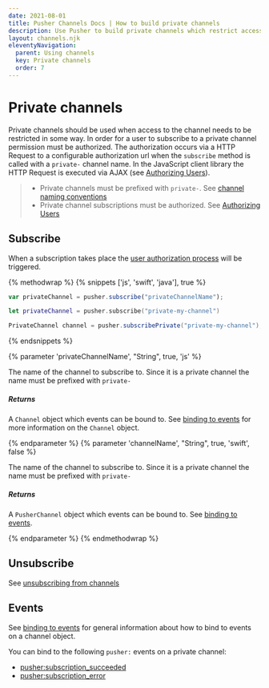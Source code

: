 ```yaml
---
date: 2021-08-01
title: Pusher Channels Docs | How to build private channels
description: Use Pusher to build private channels which restrict access to authorized users only, providing your app with a secure medium for publishing messages.
layout: channels.njk
eleventyNavigation:
  parent: Using channels
  key: Private channels
  order: 7
---
```


# Private channels

Private channels should be used when access to the channel needs to be restricted in some way. In order for a user to subscribe to a private channel permission must be authorized. The authorization occurs via a HTTP Request to a configurable authorization url when the `subscribe` method is called with a `private-` channel name. In the JavaScript client library the HTTP Request is executed via AJAX (see [Authorizing Users](/docs/channels/server_api/authorizing-users)).

> - Private channels must be prefixed with `private-`. See [channel naming conventions](/docs/channels/using_channels/channels#channel-naming-conventions)
> - Private channel subscriptions must be authorized. See [Authorizing Users](/docs/channels/server_api/authorizing-users)

## Subscribe

When a subscription takes place the [user authorization process](/docs/channels/server_api/authorizing-users) will be triggered.

{% methodwrap %}
{% snippets ['js', 'swift', 'java'], true %}

```js
var privateChannel = pusher.subscribe("privateChannelName");
```

```swift
let privateChannel = pusher.subscribe("private-my-channel")
```

```java
PrivateChannel channel = pusher.subscribePrivate("private-my-channel");
```

{% endsnippets %}

{% parameter 'privateChannelName', "String", true, 'js' %}

The name of the channel to subscribe to. Since it is a private channel the name must be prefixed with `private-`

##### Returns

A `Channel` object which events can be bound to. See [binding to events](/docs/channels/using_channels/events#binding-to-events) for more information on the `Channel` object.

{% endparameter %}
{% parameter 'channelName', "String", true, 'swift', false %}

The name of the channel to subscribe to. Since it is a private channel the name must be prefixed with `private-`

##### Returns

A `PusherChannel` object which events can be bound to. See [binding to events](/docs/channels/using_channels/events#binding-to-events).

{% endparameter %}
{% endmethodwrap %}

## Unsubscribe

See [unsubscribing from channels](/docs/channels/using_channels/public-channels#unsubscribe)

## Events

See [binding to events](/docs/channels/using_channels/events#binding-to-events) for general information about how to bind to events on a channel object.

You can bind to the following `pusher:` events on a private channel:

- [pusher:subscription_succeeded](/docs/channels/using_channels/events#pusher-subscription-succeeded)
- [pusher:subscription_error](/docs/channels/using_channels/events#pusher-subscription-error)
